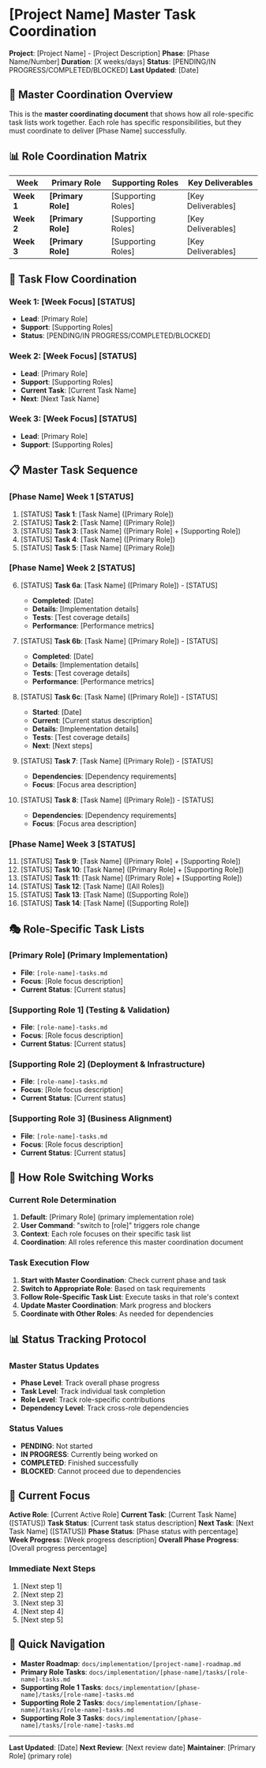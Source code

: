 # [Project Name] Master Task Coordination

**Project**: [Project Name] - [Project Description]
**Phase**: [Phase Name/Number]
**Duration**: [X weeks/days]
**Status**: [PENDING/IN PROGRESS/COMPLETED/BLOCKED]
**Last Updated**: [Date]

## 🎯 **Master Coordination Overview**

This is the **master coordinating document** that shows how all role-specific task lists work together. Each role has specific responsibilities, but they must coordinate to deliver [Phase Name] successfully.

## 📊 **Role Coordination Matrix**

| Week | Primary Role | Supporting Roles | Key Deliverables |
|------|-------------|------------------|------------------|
| **Week 1** | **[Primary Role]** | [Supporting Roles] | [Key Deliverables] |
| **Week 2** | **[Primary Role]** | [Supporting Roles] | [Key Deliverables] |
| **Week 3** | **[Primary Role]** | [Supporting Roles] | [Key Deliverables] |

## 🔄 **Task Flow Coordination**

### **Week 1: [Week Focus]** [STATUS]
- **Lead**: [Primary Role]
- **Support**: [Supporting Roles]
- **Status**: [PENDING/IN PROGRESS/COMPLETED/BLOCKED]

### **Week 2: [Week Focus]** [STATUS]
- **Lead**: [Primary Role]
- **Support**: [Supporting Roles]
- **Current Task**: [Current Task Name]
- **Next**: [Next Task Name]

### **Week 3: [Week Focus]** [STATUS]
- **Lead**: [Primary Role]
- **Support**: [Supporting Roles]

## 📋 **Master Task Sequence**

### **[Phase Name] Week 1** [STATUS]
1. [STATUS] **Task 1**: [Task Name] ([Primary Role])
2. [STATUS] **Task 2**: [Task Name] ([Primary Role])
3. [STATUS] **Task 3**: [Task Name] ([Primary Role] + [Supporting Role])
4. [STATUS] **Task 4**: [Task Name] ([Primary Role])
5. [STATUS] **Task 5**: [Task Name] ([Primary Role])

### **[Phase Name] Week 2** [STATUS]
6. [STATUS] **Task 6a**: [Task Name] ([Primary Role]) - [STATUS]
   - **Completed**: [Date]
   - **Details**: [Implementation details]
   - **Tests**: [Test coverage details]
   - **Performance**: [Performance metrics]

7. [STATUS] **Task 6b**: [Task Name] ([Primary Role]) - [STATUS]
   - **Completed**: [Date]
   - **Details**: [Implementation details]
   - **Tests**: [Test coverage details]
   - **Performance**: [Performance metrics]

8. [STATUS] **Task 6c**: [Task Name] ([Primary Role]) - [STATUS]
   - **Started**: [Date]
   - **Current**: [Current status description]
   - **Details**: [Implementation details]
   - **Tests**: [Test coverage details]
   - **Next**: [Next steps]

9. [STATUS] **Task 7**: [Task Name] ([Primary Role]) - [STATUS]
   - **Dependencies**: [Dependency requirements]
   - **Focus**: [Focus area description]

10. [STATUS] **Task 8**: [Task Name] ([Primary Role]) - [STATUS]
    - **Dependencies**: [Dependency requirements]
    - **Focus**: [Focus area description]

### **[Phase Name] Week 3** [STATUS]
11. [STATUS] **Task 9**: [Task Name] ([Primary Role] + [Supporting Role])
12. [STATUS] **Task 10**: [Task Name] ([Primary Role] + [Supporting Role])
13. [STATUS] **Task 11**: [Task Name] ([Primary Role] + [Supporting Role])
14. [STATUS] **Task 12**: [Task Name] ([All Roles])
15. [STATUS] **Task 13**: [Task Name] ([Supporting Role])
16. [STATUS] **Task 14**: [Task Name] ([Supporting Role])

## 🎭 **Role-Specific Task Lists**

### **[Primary Role]** (Primary Implementation)
- **File**: `[role-name]-tasks.md`
- **Focus**: [Role focus description]
- **Current Status**: [Current status]

### **[Supporting Role 1]** (Testing & Validation)
- **File**: `[role-name]-tasks.md`
- **Focus**: [Role focus description]
- **Current Status**: [Current status]

### **[Supporting Role 2]** (Deployment & Infrastructure)
- **File**: `[role-name]-tasks.md`
- **Focus**: [Role focus description]
- **Current Status**: [Current status]

### **[Supporting Role 3]** (Business Alignment)
- **File**: `[role-name]-tasks.md`
- **Focus**: [Role focus description]
- **Current Status**: [Current status]

## 🔄 **How Role Switching Works**

### **Current Role Determination**
1. **Default**: [Primary Role] (primary implementation role)
2. **User Command**: "switch to [role]" triggers role change
3. **Context**: Each role focuses on their specific task list
4. **Coordination**: All roles reference this master coordination document

### **Task Execution Flow**
1. **Start with Master Coordination**: Check current phase and task
2. **Switch to Appropriate Role**: Based on task requirements
3. **Follow Role-Specific Task List**: Execute tasks in that role's context
4. **Update Master Coordination**: Mark progress and blockers
5. **Coordinate with Other Roles**: As needed for dependencies

## 📊 **Status Tracking Protocol**

### **Master Status Updates**
- **Phase Level**: Track overall phase progress
- **Task Level**: Track individual task completion
- **Role Level**: Track role-specific contributions
- **Dependency Level**: Track cross-role dependencies

### **Status Values**
- **PENDING**: Not started
- **IN PROGRESS**: Currently being worked on
- **COMPLETED**: Finished successfully
- **BLOCKED**: Cannot proceed due to dependencies

## 🎯 **Current Focus**

**Active Role**: [Current Active Role]
**Current Task**: [Current Task Name] ([STATUS])
**Task Status**: [Current task status description]
**Next Task**: [Next Task Name] ([STATUS])
**Phase Status**: [Phase status with percentage]
**Week Progress**: [Week progress description]
**Overall Phase Progress**: [Overall progress percentage]

### **Immediate Next Steps**
1. [Next step 1]
2. [Next step 2]
3. [Next step 3]
4. [Next step 4]
5. [Next step 5]

## 🔗 **Quick Navigation**

- **Master Roadmap**: `docs/implementation/[project-name]-roadmap.md`
- **Primary Role Tasks**: `docs/implementation/[phase-name]/tasks/[role-name]-tasks.md`
- **Supporting Role 1 Tasks**: `docs/implementation/[phase-name]/tasks/[role-name]-tasks.md`
- **Supporting Role 2 Tasks**: `docs/implementation/[phase-name]/tasks/[role-name]-tasks.md`
- **Supporting Role 3 Tasks**: `docs/implementation/[phase-name]/tasks/[role-name]-tasks.md`

---

**Last Updated**: [Date]
**Next Review**: [Next review date]
**Maintainer**: [Primary Role] (primary role)
